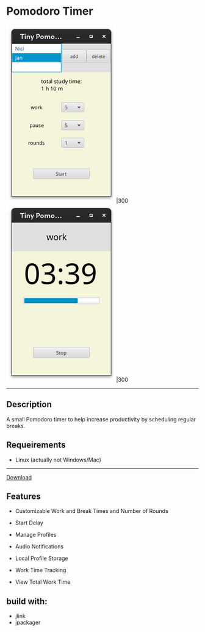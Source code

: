 # Pomodoro Timer

![Screenshot](src/main/resources/de/tiny/screenshot1.png)|300
![Screenshot](src/main/resources/de/tiny/screenshot2.png)|300

---

## Description

A small Pomodoro timer to help increase productivity by scheduling regular breaks.


## Requeirements

- Linux (actually not Windows/Mac)

---

[Download](https://github.com/JT-808/Tiny-PomoPal/releases)


## Features

- Customizable Work and Break Times and Number of Rounds

- Start Delay

- Manage Profiles

- Audio Notifications

- Local Profile Storage

- Work Time Tracking

- View Total Work Time



## build with:

- jlink
- jpackager
